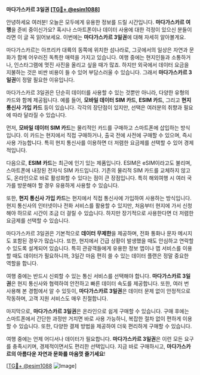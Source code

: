 **마다가스카르 3일권 [[TG💪+ @esim1088](https://t.me/s/esim1088)]**

안녕하세요 여러분! 오늘은 모두에게 유용한 정보를 드릴 시간입니다. **마다가스카르 여행**을 준비 중이신가요? 혹시나 스마트폰이나 데이터 사용에 대한 걱정이 있으신 분들이라면 이 글 꼭 읽어보세요. 이번에는 **마다가스카르 3일권**에 대해 자세히 알아볼게요.

마다가스카르는 아프리카 대륙의 동쪽에 위치한 섬나라로, 그곳에서의 일상은 자연과 문화가 함께 어우러진 독특한 매력을 가지고 있습니다. 여행 중에는 현지인들과 소통하거나, 인스타그램에 멋진 사진을 올리고 싶을 때가 많죠. 하지만 외국에서 데이터 요금을 지불하는 것은 비싼 비용이 들 수 있어 부담스러울 수 있습니다. 그래서 **마다가스카르 3일권**이 정말 필요한 이유입니다.

마다가스카르 3일권은 단순히 데이터를 사용할 수 있는 것뿐만 아니라, 다양한 유형의 카드와 함께 제공됩니다. 예를 들어, **모바일 데이터 SIM 카드**, **ESIM 카드**, 그리고 **현지 통신사 가입 카드** 등이 있습니다. 각각의 장단점이 있지만, 선택은 여러분의 취향과 필요에 따라 달라질 수 있습니다.

먼저, **모바일 데이터 SIM 카드**는 물리적인 카드를 구매하고 스마트폰에 삽입하는 방식입니다. 이 카드는 현지에서 직접 구매하거나, 출국 전에 사전에 구매할 수 있으며, 즉시 사용 가능합니다. 특히 현지 통신사를 이용하면 더 저렴한 요금제를 선택할 수 있어 경제적입니다.

다음으로, **ESIM 카드**는 최근에 인기 있는 제품입니다. ESIM은 eSIM이라고도 불리며, 스마트폰에 내장된 전자식 SIM 카드입니다. 기존의 물리적 SIM 카드를 교체하지 않고도, 온라인으로 바로 활성화할 수 있다는 점이 큰 장점입니다. 특히 해외여행 시 여러 국가를 방문해야 할 경우 유용하게 사용할 수 있습니다.

또한, **현지 통신사 가입 카드**는 현지에서 직접 통신사에 가입하여 사용하는 방식입니다. 현지 통신사의 인터넷이나 전화 서비스를 활용할 수 있지만, 처음부터 현지에 가서 신청해야 하므로 시간이 조금 더 걸릴 수 있습니다. 하지만 장기적으로 사용한다면 더 저렴한 요금제를 선택할 수 있습니다.

마다가스카르 3일권은 기본적으로 **데이터 무제한**을 제공하며, 전화 통화나 문자 메시지도 포함된 경우가 많습니다. 또한, 현지에서 긴급 상황이 발생했을 때도 안심하고 연락할 수 있도록 설계되어 있습니다. 특히 관광객들에게 유용한 정보 앱이나 맵 서비스를 이용할 때도 데이터가 필요하니까, 3일간 마음 편히 쓸 수 있는 데이터 플랜은 정말 중요한 역할을 합니다.

여행 중에는 반드시 신뢰할 수 있는 통신 서비스를 선택해야 합니다. **마다가스카르 3일권**은 현지 통신사와 협력하여 안전하고 빠른 데이터 속도를 제공합니다. 또한, 여러 번 사용해 본 경험에서 알 수 있듯이, **마다가스카르 3일권**은 데이터 문제 없이 안정적으로 작동하며, 고객 지원 서비스도 매우 친절합니다.

마지막으로, **마다가스카르 3일권**은 온라인으로 쉽게 구매할 수 있습니다. 구매 후에는 스마트폰에서 간단한 과정만 거치면 바로 사용 가능하니, 복잡한 절차 없이 편하게 이용할 수 있습니다. 또한, 다양한 결제 방법을 제공하여 더욱 편리하게 구매할 수 있습니다.

여행 중에는 언제 어디서나 데이터가 필요합니다. **마다가스카르 3일권**은 이런 모든 요구를 충족시키며, 경제적이면서도 편리한 선택입니다. 지금 바로 구매하시고, **마다가스카르의 아름다운 자연과 문화를 마음껏 즐기세요**!

[[TG💪+ @esim1088](https://t.me/s/esim1088) ![Image](https://i.postimg.cc/Y0z9fWf4/image.png)]